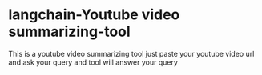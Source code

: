 # langchain-Youtube video summarizing-tool
This is a youtube video summarizing tool just paste your youtube video url and ask your query and tool will answer your query
